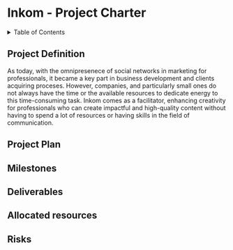 # Inkom - Project Charter

<details>
<summary> Table of Contents </summary>

- [Inkom - Project Charter](#inkom---project-charter)
  - [Project Definition](#project-definition)
  - [Project Plan](#project-plan)
  - [Milestones](#milestones)
  - [Deliverables](#deliverables)
  - [Allocated resources](#allocated-resources)
  - [Risks](#risks)

</details>

## Project Definition

As today, with the omnipresenece of social networks in marketing for professionals, it became a key part in business development and clients acquiring proceses. However, companies, and particularly small ones do not always have the time or the available resources to dedicate energy to this time-consuming task. Inkom comes as a facilitator, enhancing creativity for professionals who can create impactful and high-quality content without having to spend a lot of resources or having skills in the field of communication.

## Project Plan

## Milestones

## Deliverables

## Allocated resources

## Risks